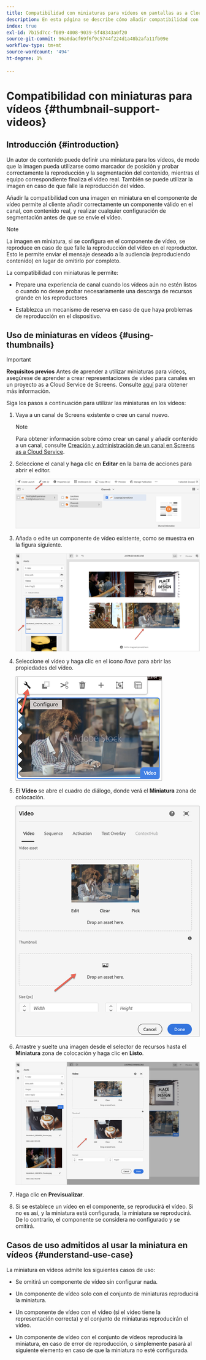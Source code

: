 ```yaml
---
title: Compatibilidad con miniaturas para vídeos en pantallas as a Cloud Service
description: En esta página se describe cómo añadir compatibilidad con miniaturas para vídeos en Pantallas as a Cloud Service.
index: true
exl-id: 7b15d7cc-f089-4008-9039-5f48343a0f20
source-git-commit: 96a0dacf69f6f9c5744f224d1a48b2afa11fb09e
workflow-type: tm+mt
source-wordcount: '494'
ht-degree: 1%

---
```


# Compatibilidad con miniaturas para vídeos {#thumbnail-support-videos}

## Introducción {#introduction}

Un autor de contenido puede definir una miniatura para los vídeos, de modo que la imagen pueda utilizarse como marcador de posición y probar correctamente la reproducción y la segmentación del contenido, mientras el equipo correspondiente finaliza el vídeo real. También se puede utilizar la imagen en caso de que falle la reproducción del vídeo.

Añadir la compatibilidad con una imagen en miniatura en el componente de vídeo permite al cliente añadir correctamente un componente válido en el canal, con contenido real, y realizar cualquier configuración de segmentación antes de que se envíe el vídeo.

>[!NOTE]
>La imagen en miniatura, si se configura en el componente de vídeo, se reproduce en caso de que falle la reproducción del vídeo en el reproductor. Esto le permite enviar el mensaje deseado a la audiencia (reproduciendo contenido) en lugar de omitirlo por completo.

La compatibilidad con miniaturas le permite:

* Prepare una experiencia de canal cuando los vídeos aún no estén listos o cuando no desee probar necesariamente una descarga de recursos grande en los reproductores

* Establezca un mecanismo de reserva en caso de que haya problemas de reproducción en el dispositivo.

## Uso de miniaturas en vídeos {#using-thumbnails}

>[!IMPORTANT]
>**Requisitos previos**
>Antes de aprender a utilizar miniaturas para vídeos, asegúrese de aprender a crear representaciones de vídeo para canales en un proyecto as a Cloud Service de Screens. Consulte [aquí](/help/screens-cloud/configuring/creating-screens-video-renditions-cloud-service.md) para obtener más información.

Siga los pasos a continuación para utilizar las miniaturas en los vídeos:

1. Vaya a un canal de Screens existente o cree un canal nuevo.

   >[!NOTE]
   >Para obtener información sobre cómo crear un canal y añadir contenido a un canal, consulte [Creación y administración de un canal en Screens as a Cloud Service](https://experienceleague.adobe.com/docs/experience-manager-cloud-service/screens-as-cloud-service/create-content/creating-channels-screens-cloud.html?lang=en).

1. Seleccione el canal y haga clic en **Editar** en la barra de acciones para abrir el editor.

   ![](/help/screens-cloud/using-core-product-features/assets/thumbnail-1.png)

1. Añada o edite un componente de vídeo existente, como se muestra en la figura siguiente.

   ![](/help/screens-cloud/using-core-product-features/assets/thumbnail-2.png)

1. Seleccione el vídeo y haga clic en el icono *llave* para abrir las propiedades del vídeo.

   ![](/help/screens-cloud/using-core-product-features/assets/thumbnail-3.png)

1. El **Vídeo** se abre el cuadro de diálogo, donde verá el **Miniatura** zona de colocación.

   ![](/help/screens-cloud/using-core-product-features/assets/thumbnail-4.png)

1. Arrastre y suelte una imagen desde el selector de recursos hasta el **Miniatura** zona de colocación y haga clic en **Listo**.

   ![](/help/screens-cloud/using-core-product-features/assets/thumbnail-5.png)

1. Haga clic en **Previsualizar**.

1. Si se establece un vídeo en el componente, se reproducirá el vídeo. Si no es así, y la miniatura está configurada, la miniatura se reproducirá. De lo contrario, el componente se considera no configurado y se omitirá.

## Casos de uso admitidos al usar la miniatura en vídeos {#understand-use-case}

La miniatura en vídeos admite los siguientes casos de uso:

* Se omitirá un componente de vídeo sin configurar nada.

* Un componente de vídeo solo con el conjunto de miniaturas reproducirá la miniatura.

* Un componente de vídeo con el vídeo (si el vídeo tiene la representación correcta) y el conjunto de miniaturas reproducirán el vídeo.

* Un componente de vídeo con el conjunto de vídeos reproducirá la miniatura, en caso de error de reproducción, o simplemente pasará al siguiente elemento en caso de que la miniatura no esté configurada.
